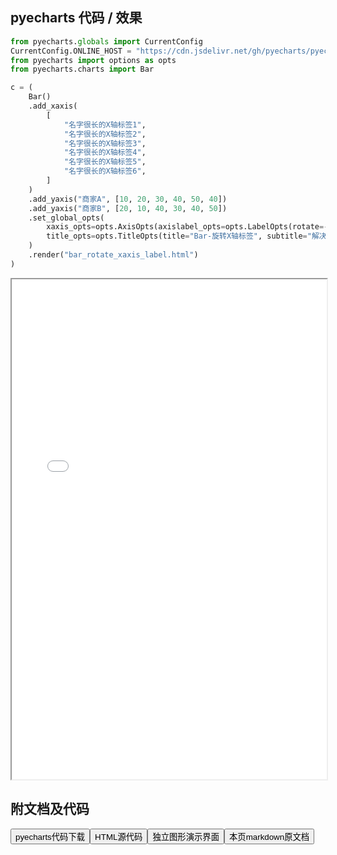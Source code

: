 
## pyecharts 代码 / 效果

```python
from pyecharts.globals import CurrentConfig
CurrentConfig.ONLINE_HOST = "https://cdn.jsdelivr.net/gh/pyecharts/pyecharts-assets@latest/assets/"
from pyecharts import options as opts
from pyecharts.charts import Bar

c = (
    Bar()
    .add_xaxis(
        [
            "名字很长的X轴标签1",
            "名字很长的X轴标签2",
            "名字很长的X轴标签3",
            "名字很长的X轴标签4",
            "名字很长的X轴标签5",
            "名字很长的X轴标签6",
        ]
    )
    .add_yaxis("商家A", [10, 20, 30, 40, 50, 40])
    .add_yaxis("商家B", [20, 10, 40, 30, 40, 50])
    .set_global_opts(
        xaxis_opts=opts.AxisOpts(axislabel_opts=opts.LabelOpts(rotate=-15)),
        title_opts=opts.TitleOpts(title="Bar-旋转X轴标签", subtitle="解决标签名字过长的问题"),
    )
    .render("bar_rotate_xaxis_label.html")
)

```

<iframe width="100%" height="800px" src="/pyecharts/Bar/bar_rotate_xaxis_label.html"></iframe>

## 附文档及代码

<a href="https://cdn.jsdelivr.net/gh/wfy-belief/python/docs/pyecharts/Bar/bar_rotate_xaxis_label.py"><button class="mybutton">pyecharts代码下载</button></a><a href="https://cdn.jsdelivr.net/gh/wfy-belief/python/docs/pyecharts/Bar/bar_rotate_xaxis_label.html"><button class="mybutton">HTML源代码</button></a><a href="https://python.wfyblog.cn/pyecharts/Bar/bar_rotate_xaxis_label.html"><button class="mybutton">独立图形演示界面</button></a><a href="https://cdn.jsdelivr.net/gh/wfy-belief/python/docs/pyecharts/Bar/bar_rotate_xaxis_label.md"><button class="mybutton">本页markdown原文档</button></a>